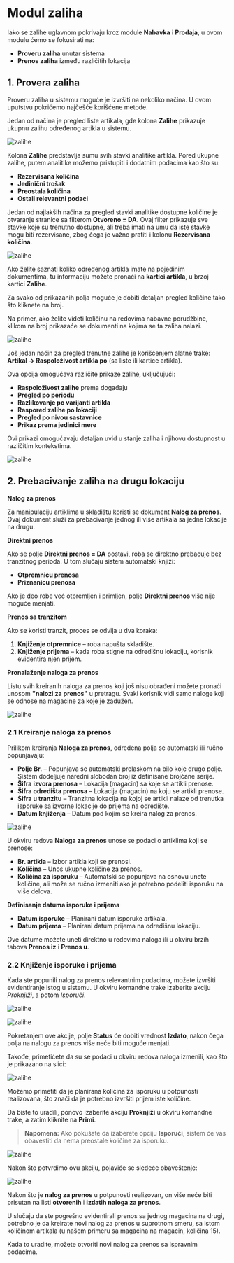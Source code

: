 # **Modul zaliha**

Iako se zalihe uglavnom pokrivaju kroz module **Nabavka** i **Prodaja**, u ovom modulu ćemo se fokusirati na:  

- **Proveru zaliha** unutar sistema  
- **Prenos zaliha** između različitih lokacija  

## **1. Provera zaliha**

Proveru zaliha u sistemu moguće je izvršiti na nekoliko načina. U ovom uputstvu pokrićemo najčešće korišćene metode.  

Jedan od načina je pregled liste artikala, gde kolona **Zalihe** prikazuje ukupnu zalihu određenog artikla u sistemu.  

![zalihe](../assets/Zalihe/Zalihe1.png)

Kolona **Zalihe** predstavlja sumu svih stavki analitike artikla. Pored ukupne zalihe, putem analitike možemo pristupiti i dodatnim podacima kao što su:  

- **Rezervisana količina**  
- **Jedinični trošak**  
- **Preostala količina**  
- **Ostali relevantni podaci**  

Jedan od najlakših načina za pregled stavki analitike dostupne količine je otvaranje stranice sa filterom **Otvoreno = DA**. Ovaj filter prikazuje sve stavke koje su trenutno dostupne, ali treba imati na umu da iste stavke mogu biti rezervisane, zbog čega je važno pratiti i kolonu **Rezervisana količina**.  

![zalihe](../assets/Zalihe/Zalihe2.png)

Ako želite saznati koliko određenog artikla imate na pojedinim dokumentima, tu informaciju možete pronaći na **kartici artikla**, u brzoj kartici **Zalihe**.  

Za svako od prikazanih polja moguće je dobiti detaljan pregled količine tako što kliknete na broj.  

Na primer, ako želite videti količinu na redovima nabavne porudžbine, klikom na broj prikazaće se dokumenti na kojima se ta zaliha nalazi.  

![zalihe](../assets/Zalihe/Zalihe3.png)

Još jedan način za pregled trenutne zalihe je korišćenjem alatne trake:  
**Artikal → Raspoloživost artikla po** (sa liste ili kartice artikla).  

Ova opcija omogućava različite prikaze zalihe, uključujući:  

- **Raspoloživost zalihe** prema događaju  
- **Pregled po periodu**  
- **Razlikovanje po varijanti artikla**  
- **Raspored zalihe po lokaciji**  
- **Pregled po nivou sastavnice**  
- **Prikaz prema jedinici mere**  

Ovi prikazi omogućavaju detaljan uvid u stanje zaliha i njihovu dostupnost u različitim kontekstima.  

![zalihe](../assets/Zalihe/Zalihe4.png)

## **2. Prebacivanje zaliha na drugu lokaciju**

**Nalog za prenos**  

Za manipulaciju artiklima u skladištu koristi se dokument **Nalog za prenos**. Ovaj dokument služi za prebacivanje jednog ili više artikala sa jedne lokacije na drugu.  

**Direktni prenos**  

Ako se polje **Direktni prenos = DA** postavi, roba se direktno prebacuje bez tranzitnog perioda. U tom slučaju sistem automatski knjiži:  

- **Otpremnicu prenosa**  
- **Priznanicu prenosa**  

Ako je deo robe već otpremljen i primljen, polje **Direktni prenos** više nije moguće menjati.  

**Prenos sa tranzitom**  

Ako se koristi tranzit, proces se odvija u dva koraka:  

1. **Knjiženje otpremnice** – roba napušta skladište.  
2. **Knjiženje prijema** – kada roba stigne na odredišnu lokaciju, korisnik evidentira njen prijem.  

**Pronalaženje naloga za prenos**  

Listu svih kreiranih naloga za prenos koji još nisu obrađeni možete pronaći unosom **"nalozi za prenos"** u pretragu. Svaki korisnik vidi samo naloge koji se odnose na magacine za koje je zadužen.  

![zalihe](../assets/Zalihe/Zalihe5.png)

### **2.1 Kreiranje naloga za prenos**

Prilikom kreiranja **Naloga za prenos**, određena polja se automatski ili ručno popunjavaju:  

- **Polje Br.** – Popunjava se automatski prelaskom na bilo koje drugo polje. Sistem dodeljuje naredni slobodan broj iz definisane brojčane serije.  
- **Šifra izvora prenosa** – Lokacija (magacin) sa koje se artikli prenose.  
- **Šifra odredišta prenosa** – Lokacija (magacin) na koju se artikli prenose.  
- **Šifra u tranzitu** – Tranzitna lokacija na kojoj se artikli nalaze od trenutka isporuke sa izvorne lokacije do prijema na odredište.  
- **Datum knjiženja** – Datum pod kojim se kreira nalog za prenos.  

![zalihe](../assets/Zalihe/Zalihe6.png)

U okviru redova **Naloga za prenos** unose se podaci o artiklima koji se prenose:  

- **Br. artikla** – Izbor artikla koji se prenosi.  
- **Količina** – Unos ukupne količine za prenos.  
- **Količina za isporuku** – Automatski se popunjava na osnovu unete količine, ali može se ručno izmeniti ako je potrebno podeliti isporuku na više delova.  

**Definisanje datuma isporuke i prijema**  

- **Datum isporuke** – Planirani datum isporuke artikala.  
- **Datum prijema** – Planirani datum prijema na odredišnu lokaciju.  

Ove datume možete uneti direktno u redovima naloga ili u okviru brzih tabova **Prenos iz** i **Prenos u**.  

### **2.2 Knjiženje isporuke i prijema**

Kada ste popunili nalog za prenos relevantnim podacima, možete izvršiti evidentiranje istog u sistemu. U okviru komandne trake izaberite akciju *Proknjiži*, a potom *Isporuči*. 

![zalihe](../assets/Zalihe/Zalihe10.png)

![zalihe](../assets/Zalihe/Zalihe7.png)

Pokretanjem ove akcije, polje **Status** će dobiti vrednost **Izdato**, nakon čega polja na nalogu za prenos više neće biti moguće menjati.  

Takođe, primetićete da su se podaci u okviru redova naloga izmenili, kao što je prikazano na slici:  

![zalihe](../assets/Zalihe/Zalihe11.png)

Možemo primetiti da je planirana količina za isporuku u potpunosti realizovana, što znači da je potrebno izvršiti prijem iste količine.  

Da biste to uradili, ponovo izaberite akciju **Proknjiži** u okviru komandne trake, a zatim kliknite na **Primi**.  

> **Napomena:** Ako pokušate da izaberete opciju **Isporuči**, sistem će vas obavestiti da nema preostale količine za isporuku.  

![zalihe](../assets/Zalihe/Zalihe8.png)

Nakon što potvrdimo ovu akciju, pojaviće se sledeće obaveštenje:

![zalihe](../assets/Zalihe/Zalihe9.png)

Nakon što je **nalog za prenos** u potpunosti realizovan, on više neće biti prisutan na listi **otvorenih** i **izdatih naloga za prenos**.  

U slučaju da ste pogrešno evidentirali prenos sa jednog magacina na drugi, potrebno je da kreirate novi nalog za prenos u suprotnom smeru, sa istom količinom artikala (u našem primeru sa magacina na magacin, količina 15).  

Kada to uradite, možete otvoriti novi nalog za prenos sa ispravnim podacima.  

